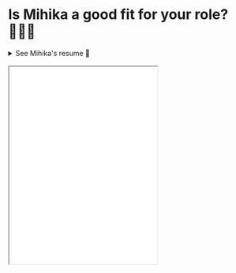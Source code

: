 # Is Mihika a good fit for your role? 💁‍♀️✨

<details>
<summary>See Mihika's resume 📄</summary>
<hr>
<iframe src="https://mihikas.com/pages/resume" title="Mihika's resume" height="400ch"></iframe>
</details>
<br>
<iframe src="[https://](https://curi.fly.dev/?name=Mihika&resume_url=https://mihikas.com/pages/resume.md" title="Mihika's a good fit?" height="400ch"></iframe>
